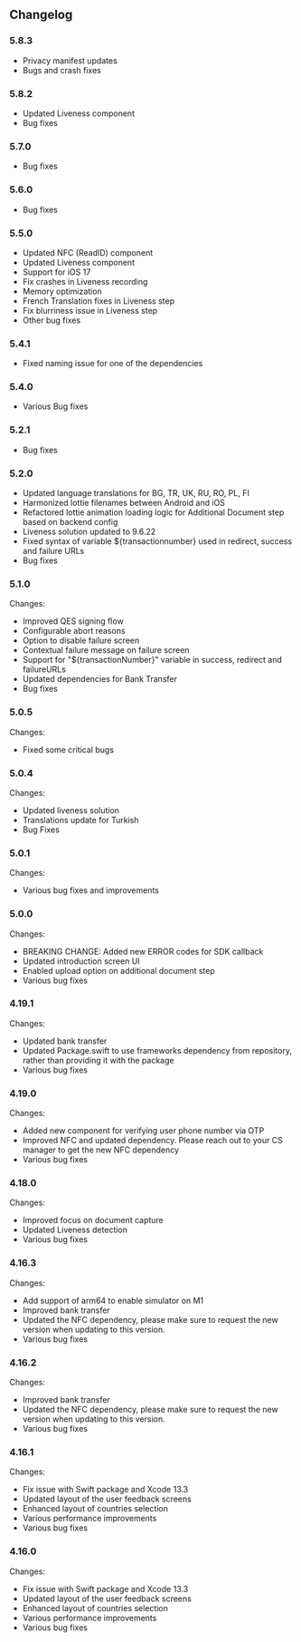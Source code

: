 ## Changelog

### 5.8.3
- Privacy manifest updates
- Bugs and crash fixes

### 5.8.2
- Updated Liveness component
- Bug fixes

 ### 5.7.0
- Bug fixes

 ### 5.6.0
- Bug fixes

 ### 5.5.0
- Updated NFC (ReadID) component
- Updated Liveness component
- Support for iOS 17
- Fix crashes in Liveness recording
- Memory optimization
- French Translation fixes in Liveness step
- Fix blurriness issue in Liveness step
- Other bug fixes

 ### 5.4.1
- Fixed naming issue for one of the dependencies


 ### 5.4.0
- Various Bug fixes

### 5.2.1
- Bug fixes

### 5.2.0
- Updated language translations for BG, TR, UK, RU, RO, PL, FI
- Harmonized lottie filenames between Android and iOS
- Refactored lottie animation loading logic for Additional Document step based on backend config
- Liveness solution updated to 9.6.22
- Fixed syntax of variable ${transactionnumber} used in redirect, success and failure URLs
- Bug fixes

### 5.1.0
Changes:
- Improved QES signing flow
- Configurable abort reasons
- Option to disable failure screen
- Contextual failure message on failure screen
- Support for "${transactionNumber}" variable in success, redirect and failureURLs
- Updated dependencies for Bank Transfer
- Bug fixes

### 5.0.5
Changes:
- Fixed some critical bugs

### 5.0.4
Changes:
- Updated liveness solution
- Translations update for Turkish
- Bug Fixes


### 5.0.1
Changes:
- Various bug fixes and improvements

### 5.0.0
Changes:
- BREAKING CHANGE: Added new ERROR codes for SDK callback
- Updated introduction screen UI
- Enabled upload option on additional document step
- Various bug fixes

### 4.19.1
Changes:
- Updated bank transfer
- Updated Package.swift to use frameworks dependency from repository, rather than providing it with the package
- Various bug fixes

### 4.19.0
Changes:
-  Added new component for verifying user phone number via OTP
-  Improved NFC and updated dependency. Please reach out to your CS manager to get the new NFC dependency
-  Various bug fixes

### 4.18.0
Changes:
-  Improved focus on document capture
-  Updated Liveness detection
-  Various bug fixes

### 4.16.3
Changes:
-  Add support of arm64 to enable simulator on M1
-  Improved bank transfer
-  Updated the NFC dependency, please make sure to request the new version when updating to this version.
-  Various bug fixes

### 4.16.2
Changes:
-  Improved bank transfer
-  Updated the NFC dependency, please make sure to request the new version when updating to this version.
-  Various bug fixes

### 4.16.1
Changes:
-  Fix issue with Swift package and Xcode 13.3
-  Updated layout of the user feedback screens
-  Enhanced layout of countries selection
-  Various performance improvements
-  Various bug fixes

### 4.16.0
Changes:
-  Fix issue with Swift package and Xcode 13.3
-  Updated layout of the user feedback screens
-  Enhanced layout of countries selection
-  Various performance improvements
-  Various bug fixes


